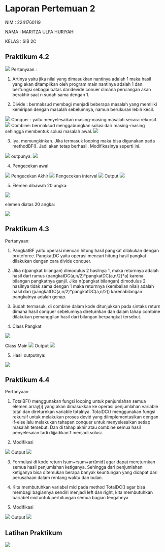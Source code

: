 # Laporan Pertemuan 2
NIM : 2241760119

NAMA : MARITZA ULFA HURIYAH

KELAS : SIB 2C

## Praktikum 4.2
<img src = "Praktikum 4.2.png">
Pertanyaan : 

1. Artinya yaitu jika nilai yang dimasukkan nantinya adalah 1 maka hasil yang akan ditampilkan oleh program main nantinya adalah 1 dan berfungsi sebagai batas daridevide conuer dimana perulangan akan berakhir saat n sudah sama dengan 1.

2. Divide : bermaksud membagi menjadi beberapa masalah yang memiliki kemiripan dengan masalah sebelumnya, namun berukuran lebih kecil. 
<img src = "Pertanyaan 4.2.2.1.png">
Conquer : yaitu menyelesaikan masing-masing masalah secara rekursif.
<img src = "Pertanyaan 4.2.2.2.png">
Combine: bermaksud menggabungkan solusi dari masing-masing sehingga 
membentuk solusi masalah awal.
<img src = "Pertanyaan 4.2.2.3.png">

3. Iya, memungkinkan. Jika termasuk looping maka bisa digunakan pada methodBF(). Jadi akan tetap berhasil. Modifikasinya seperti ini.
<img src = "Pertanyaan 4.2.3.1.png">
outpunya:
<img src = "Pertanyaan 4.2.3.2.png">

4. Pengecekan awal
<img src = "Pertanyaan 4.2.4.1.png">
Pengecekan Akhir
<img src = "Pertanyaan 4.2.4.2.png">
Pengecekan interval
<img src = "Pertanyaan 4.2.4.3.png">
Output

<img src = "Pertanyaan 4.2.4.png">

5. Elemen dibawah 20 angka:

<img src = "Pertanyaan 4.2.5.1.png">

elemen diatas 20 angka:

<img src = "Pertanyaan 4.2.5.2.png">


## Praktikum 4.3

Pertanyaan: 
1. PangkatBF yaitu operasi mencari hitung hasil pangkat dilakukan dengan bruteforce. 
PangkatDC yaitu operasi mencari hitung hasil pangkat dilakukan dengan cara divide conquer.

2. Jika n(pangkat bilangan) dimodulus 2 hasilnya 1, maka returnnya adalah hasil dari rumus (pangkatDC(a,n/2)*pangkatDC(a,n/2)*a) karena bilangan pangkatnya ganjil.
Jika n(pangkat bilangan) dimodulus 2 hasilnya tidak sama dengan 1 maka returnnya (kembalian nilai) adalah hasil dari (pangkatDC(a,n/2)*pangkatDC(a,n/2)) karenabilangan pangkatnya adalah genap.

3. Sudah termasuk, di combine dalam kode ditunjukkan pada sintaks return dimana hasil conquer sebelumnya direturnkan dan dalam tahap combine dilakukan pemanggilan hasil dari bilangan berpangkat tersebut.

4. Class Pangkat
<img src = "Pertanyaan 4.3.4.1.png">

Class Main
<img src = "Pertanyaan 4.3.4.2.png">
Output
<img src = "Pertanyaan 4.3.4.3.png">

5. Hasil outputnya: 
<img src = "Pertanyaan 4.3.5.png">

 

## Praktikum 4.4

Pertanyaan:
1. TotalBF() menggunakan fungsi looping untuk penjumlahan semua elemen array[i] yang akan dimasukkan ke operasi penjumlahan variable total dan direturnkan variable totalnya. 
TotalDC() menggunakan fungsi rekursif untuk melakukan proses devid yang diimplementasikan dengan if-else lalu melakukan tahapan conquer untuk menyelesaikan setiap masalah tersebut. Dan di tahap akhir atau combine semua hasil penyelesaian tadi dijjadikan 1 menjadi solusi.

2. Modifikasi 
<img src = "Pertanyaan 4.4.2.1.png">
Output
<img src = "Pertanyaan 4.4.2.2.png">

3. Formulasi di kode return lsum+rsum+arr[mid] agar dapat mereturnkan semua hasil penjumlahan ketiganya. Sehingga dari penjumlahan ketiganya bisa ditemukan berapa banyak keuntungan yang didapat dari perusahaan dalam rentang waktu dan bulan.

4. Kita membutuhkan variabel mid pada method TotalDC() agar bisa membagi bagiannya sendiri menjadi left dan right, kita membutuhkan bariabel mid untuk perhitungan semua bagian tengahnya.

5. Modifikasi
<img src = "Pertanyaan 4.5.2.1.png">
Output
<img src = "Pertanyaan 4.5.2.2.png">






## Latihan Praktikum
<img src = "Tugas.png">
